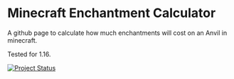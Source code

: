 # Minecraft Enchantment Calculator

A github page to calculate how much enchantments will cost on an Anvil in minecraft.

Tested for 1.16.

[![Project Status](https://img.shields.io/badge/project%20status-under%20construction-yellow.svg)]()
